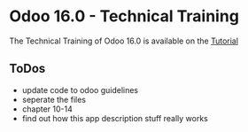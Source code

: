 # Odoo 16.0 - Technical Training

The Technical Training of Odoo 16.0 is available on the
[Tutorial](https://www.odoo.com/documentation/master/developer/howtos/rdtraining.html)


## ToDos
- update code to odoo guidelines
- seperate the files
- chapter 10-14
- find out how this app description stuff really works

